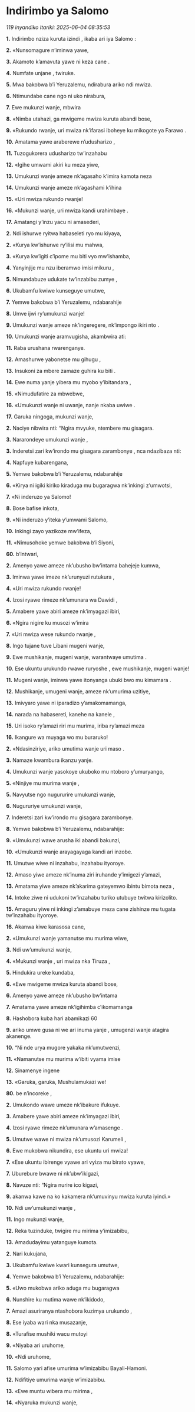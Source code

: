 # Indirimbo ya Salomo
*119 inyandiko*
*Itariki: 2025-06-04 08:35:53*

**1.** Indirimbo nziza kuruta izindi , ikaba ari iya Salomo :

**2.** «Nunsomagure n’iminwa yawe,

**3.** Akamoto k’amavuta yawe ni keza cane .

**4.** Numfate unjane , twiruke.

**5.** Mwa bakobwa b’i Yeruzalemu, ndirabura ariko ndi mwiza.

**6.** Ntimundabe cane ngo ni uko nirabura,

**7.** Ewe mukunzi wanje, mbwira

**8.** «Nimba utahazi, ga mwigeme mwiza kuruta abandi bose,

**9.** «Rukundo rwanje, uri mwiza nk’ifarasi iboheye ku mikogote ya Farawo .

**10.** Amatama yawe araberewe n’udusharizo ,

**11.** Tuzogukorera udusharizo tw’inzahabu

**12.** «Igihe umwami akiri ku meza yiwe,

**13.** Umukunzi wanje ameze nk’agasaho k’imira kamota neza

**14.** Umukunzi wanje ameze nk’agashami k’ihina

**15.** «Uri mwiza rukundo rwanje!

**16.** «Mukunzi wanje, uri mwiza kandi urahimbaye .

**17.** Amatangi y’inzu yacu ni amasederi,

**2.** Ndi ishurwe ryitwa habaseleti ryo mu kiyaya,

**2.** «Kurya kw’ishurwe ry’ilisi mu mahwa,

**3.** «Kurya kw’igiti c’ipome mu biti vyo mw’ishamba,

**4.** Yanyinjije mu nzu iberamwo imisi mikuru ,

**5.** Nimundabuze udukate tw’inzabibu zumye ,

**6.** Ukubamfu kwiwe kunseguye umutwe,

**7.** Yemwe bakobwa b’i Yeruzalemu, ndabarahije

**8.** Umve ijwi ry’umukunzi wanje!

**9.** Umukunzi wanje ameze nk’ingeregere, nk’impongo ikiri nto .

**10.** Umukunzi wanje aramvugisha, akambwira ati:

**11.** Raba urushana rwarenganye.

**12.** Amashurwe yabonetse mu gihugu ,

**13.** Insukoni za mbere zamaze guhira ku biti .

**14.** Ewe numa yanje yibera mu myobo y’ibitandara ,

**15.** «Nimudufatire za mbwebwe,

**16.** «Umukunzi wanje ni uwanje, nanje nkaba uwiwe .

**17.** Garuka ningoga, mukunzi wanje,

**2.** Naciye nibwira nti: “Ngira mvyuke, ntembere mu gisagara.

**3.** Nararondeye umukunzi wanje ,

**3.** Inderetsi zari kw’irondo mu gisagara zarambonye , nca ndazibaza nti:

**4.** Napfuye kubarengana,

**5.** Yemwe bakobwa b’i Yeruzalemu, ndabarahije

**6.** «Kirya ni igiki kiriko kiraduga mu bugaragwa nk’inkingi z’umwotsi,

**7.** «Ni inderuzo ya Salomo!

**8.** Bose bafise inkota,

**9.** «Ni inderuzo y’iteka y’umwami Salomo,

**10.** Inkingi zayo yazikoze mw’ifeza,

**11.** «Nimusohoke yemwe bakobwa b’i Siyoni,

**60.** b’intwari,

**2.** Amenyo yawe ameze nk’ubusho bw’intama bahejeje kumwa,

**3.** Iminwa yawe imeze nk’urunyuzi rutukura ,

**4.** «Uri mwiza rukundo rwanje!

**4.** Izosi ryawe rimeze nk’umunara wa Dawidi ,

**5.** Amabere yawe abiri ameze nk’imyagazi ibiri,

**6.** «Ngira nigire ku musozi w’imira

**7.** «Uri mwiza wese rukundo rwanje ,

**8.** Ingo tujane tuve Libani mugeni wanje,

**9.** Ewe mushikanje, mugeni wanje, warantwaye umutima .

**10.** Ese ukuntu urukundo rwawe ruryoshe , ewe mushikanje, mugeni wanje!

**11.** Mugeni wanje, iminwa yawe itonyanga ubuki bwo mu kimamara .

**12.** Mushikanje, umugeni wanje, ameze nk’umurima uzitiye,

**13.** Imivyaro yawe ni iparadizo y’amakomamanga,

**14.** narada na habasereti, kanehe na kanele ,

**15.** Uri isoko ry’amazi riri mu murima, iriba ry’amazi meza

**16.** Ikangure wa muyaga wo mu buraruko!

**2.** «Ndasinziriye, ariko umutima wanje uri maso .

**3.** Namaze kwambura ikanzu yanje.

**4.** Umukunzi wanje yasokoye ukuboko mu ntoboro y’umuryango,

**5.** «Ninjiye mu murima wanje ,

**5.** Navyutse ngo nugururire umukunzi wanje,

**6.** Nugururiye umukunzi wanje,

**7.** Inderetsi zari kw’irondo mu gisagara zarambonye.

**8.** Yemwe bakobwa b’i Yeruzalemu, ndabarahije:

**9.** «Umukunzi wawe arusha iki abandi bakunzi,

**10.** «Umukunzi wanje arayagayaga kandi ari inzobe.

**11.** Umutwe wiwe ni inzahabu, inzahabu ityoroye.

**12.** Amaso yiwe ameze nk’inuma ziri iruhande y’imigezi y’amazi,

**13.** Amatama yiwe ameze nk’akarima gateyemwo ibintu bimota neza ,

**14.** Intoke ziwe ni udukoni tw’inzahabu turiko utubuye twitwa kirizolito.

**15.** Amaguru yiwe ni inkingi z’amabuye meza cane zishinze mu tugata tw’inzahabu ityoroye.

**16.** Akanwa kiwe karasosa cane,

**2.** «Umukunzi wanje yamanutse mu murima wiwe,

**3.** Ndi uw’umukunzi wanje,

**4.** «Mukunzi wanje , uri mwiza nka Tiruza ,

**5.** Hindukira ureke kundaba,

**6.** «Ewe mwigeme mwiza kuruta abandi bose,

**6.** Amenyo yawe ameze nk’ubusho bw’intama

**7.** Amatama yawe ameze nk’igihimba c’ikomamanga

**8.** Hashobora kuba hari abamikazi 60

**9.** ariko umwe gusa ni we ari inuma yanje , umugenzi wanje atagira akanenge.

**10.** “Ni nde urya mugore yakaka nk’umutwenzi,

**11.** «Namanutse mu murima w’ibiti vyama imise

**12.** Sinamenye ingene

**13.** «Garuka, garuka, Mushulamukazi we!

**80.** be n’incoreke ,

**2.** Umukondo wawe umeze nk’ibakure ifukuye.

**3.** Amabere yawe abiri ameze nk’imyagazi ibiri,

**4.** Izosi ryawe rimeze nk’umunara w’amasenge .

**5.** Umutwe wawe ni mwiza nk’umusozi Karumeli ,

**6.** Ewe mukobwa nikundira, ese ukuntu uri mwiza!

**7.** «Ese ukuntu ibirenge vyawe ari vyiza mu birato vyawe,

**7.** Uburebure bwawe ni nk’ubw’ikigazi,

**8.** Navuze nti: “Ngira nurire ico kigazi,

**9.** akanwa kawe na ko kakamera nk’umuvinyu mwiza kuruta iyindi.»

**10.** Ndi uw’umukunzi wanje ,

**11.** Ingo mukunzi wanje,

**12.** Reka tuzinduke, twigire mu mirima y’imizabibu,

**13.** Amadudayimu yatanguye kumota.

**2.** Nari kukujana,

**3.** Ukubamfu kwiwe kwari kunsegura umutwe,

**4.** Yemwe bakobwa b’i Yeruzalemu, ndabarahije:

**5.** «Uwo mukobwa ariko aduga mu bugaragwa

**6.** Nunshire ku mutima wawe nk’ikidodo,

**7.** Amazi asuriranya ntashobora kuzimya urukundo ,

**8.** Ese iyaba wari nka musazanje,

**8.** «Turafise mushiki wacu mutoyi

**9.** «Niyaba ari uruhome,

**10.** «Ndi uruhome,

**11.** Salomo yari afise umurima w’imizabibu Bayali-Hamoni.

**12.** Ndifitiye umurima wanje w’imizabibu.

**13.** «Ewe muntu wibera mu mirima ,

**14.** «Nyaruka mukunzi wanje,

